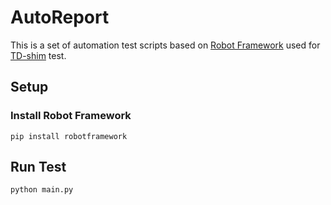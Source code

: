 # AutoReport
This is a set of automation test scripts based on [Robot Framework](https://github.com/robotframework/robotframework) used for [TD-shim](https://github.com/confidential-containers/td-shim) test.

## Setup
### Install Robot Framework
```
pip install robotframework
```

## Run Test
```
python main.py
```